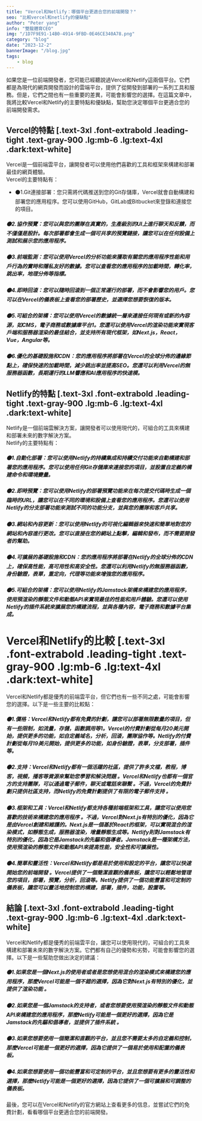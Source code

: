 ```yaml
---
title: "Vercel和Netlify：哪個平台更適合您的前端開發？"
seo: "比較vercel和netlify的優缺點"
author: "Peter yang"
info: "雙龍體育CEO"
img: "/1D7F9E91-14B0-4914-9FBD-0E46CE340A78.png"
category: "blog"
date: "2023-12-2"
bannerImage: "/blog.jpg"
tags:
    - blog
---
```


如果您是一位前端開發者，您可能已經聽說過Vercel和Netlify這兩個平台。它們都是為現代的網頁開發而設計的雲端平台，提供了從開發到部署的一系列工具和服務。但是，它們之間也有一些重要的差異，可能會影響您的選擇。在這篇文章中，我將比較Vercel和Netlify的主要特點和優缺點，幫助您決定哪個平台更適合您的前端開發需求。

## Vercel的特點 [.text-3xl .font-extrabold .leading-tight .text-gray-900 .lg:mb-6 .lg:text-4xl .dark:text-white]

Vercel是一個前端雲平台，讓開發者可以使用他們喜歡的工具和框架來構建和部署最佳的網頁體驗。  
Vercel的主要特點有：

+ ⚫1.Git連接部署：您只需將代碼推送到您的Git存儲庫，Vercel就會自動構建和部署您的應用程序。您可以使用GitHub，GitLab或Bitbucket來登錄和連接您的項目。
##### ⚫2.協作預覽：您可以與您的團隊在真實的，生產級別的UI上進行聊天和反饋，而不僅僅是設計。每次部署都會生成一個可共享的預覽鏈接，讓您可以在任何設備上測試和展示您的應用程序。
    
##### **⚫3.前端監測**：您可以使用Vercel的分析功能來獲取有關您的應用程序性能和用戶行為的實時和隱私友好的數據。您可以查看您的應用程序的加載時間，轉化率，跳出率，地理分佈等指標。
    
##### **⚫4.即時回滾**：您可以隨時回滾到一個正常運行的部署，而不會影響您的用戶。您可以在Vercel的儀表板上查看您的部署歷史，並選擇您想要恢復的版本。
    
##### **⚫5.可組合的架構**：您可以使用Vercel的數據統一層來連接任何現有或新的內容源，如CMS，電子商務或數據庫平台1。您還可以使用Vercel的渲染功能來實現客戶端和服務器渲染的最佳結合，並支持所有現代框架，如Next.js，React，Vue，Angular等。
    
##### **⚫6.優化的基礎設施和CDN**：您的應用程序將部署在Vercel的全球分佈的邊緣節點上，確保快速的加載時間，減少跳出率並提高SEO。您還可以利用Vercel的無服務器函數，長期運行的LLM響應和AI應用程序的快速模。
    

## Netlify的特點 [.text-3xl .font-extrabold .leading-tight .text-gray-900 .lg:mb-6 .lg:text-4xl .dark:text-white]

Netlify是一個前端雲解決方案，讓開發者可以使用現代的，可組合的工具來構建和部署未來的數字解決方案。  
Netlify的主要特點有：

##### **⚫1.自動化部署**：您可以使用Netlify的持續集成和持續交付功能來自動構建和部署您的應用程序。您可以使用任何Git存儲庫來連接您的項目，並設置自定義的構建命令和環境變量。
    
##### **⚫2.即時預覽**：您可以使用Netlify的部署預覽功能來在每次提交代碼時生成一個臨時的URL，讓您可以在不同的環境和設備上查看您的應用程序。您還可以使用Netlify的分支部署功能來測試不同的功能分支，並與您的團隊和客戶共享。
    
##### **⚫3.網站和內容更新**：您可以使用Netlify的可視化編輯器來快速和簡單地對您的網站和內容進行更改。您可以直接在您的網站上點擊，編輯和發布，而不需要開發者的幫助。
    
##### **⚫4.可擴展的基礎設施和CDN**：您的應用程序將部署在Netlify的全球分佈的CDN上，確保高性能，高可用性和高安全性。您還可以利用Netlify的無服務器函數，身份驗證，表單，重定向，代理等功能來增強您的應用程序。
    
##### **⚫5.可組合的架構**：您可以使用Netlify的Jamstack架構來構建您的應用程序，使用預渲染的靜態文件和動態API來實現最佳的性能和用戶體驗。您還可以使用Netlify的插件系統來擴展您的構建流程，並與各種內容，電子商務和數據平台集成。
    

# Vercel和Netlify的比較 [.text-3xl .font-extrabold .leading-tight .text-gray-900 .lg:mb-6 .lg:text-4xl .dark:text-white]

Vercel和Netlify都是優秀的前端雲平台，但它們也有一些不同之處，可能會影響您的選擇。以下是一些主要的比較點：

##### **⚫1.價格**：Vercel和Netlify都有免費的計劃，讓您可以部署無限數量的項目，但有一些限制，如流量，存儲，函數調用等1。Vercel的付費計劃從每月20美元開始，提供更多的功能，如自定義域名，分析，回滾，團隊協作等。Netlify的付費計劃從每月19美元開始，提供更多的功能，如身份驗證，表單，分支部署，插件等。
    

##### **⚫2.支持**：Vercel和Netlify都有一個活躍的社區，提供了許多文檔，教程，博客，視頻，播客等資源來幫助您學習和解決問題 。Vercel和Netlify也都有一個官方的支持團隊，可以通過電子郵件，聊天或電話來聯繫 。不過，Vercel的免費計劃只提供社區支持，而Netlify的免費計劃提供了有限的電子郵件支持 。
    
##### **⚫3.框架和工具**：Vercel和Netlify都支持各種前端框架和工具，讓您可以使用您喜歡的技術來構建您的應用程序 。不過，Vercel對Next.js有特別的優化，因為它是由Vercel創建和維護的。Next.js是一個基於React的框架，可以實現混合的渲染模式，如靜態生成，服務器渲染，增量靜態生成等。Netlify則對Jamstack有特別的優化，因為它是Jamstack的先驅和倡導者。Jamstack是一種架構方法，使用預渲染的靜態文件和動態API來提高性能，安全性和可擴展性。
    
##### **⚫4.簡單和靈活性**：Vercel和Netlify都是易於使用和設定的平台，讓您可以快速開始您的前端開發 。Vercel提供了一個簡潔直觀的儀表板，讓您可以輕鬆地管理您的項目，部署，預覽，分析，回滾等。Netlify提供了一個功能豐富和可定制的儀表板，讓您可以靈活地控制您的構建，部署，插件，功能，設置等。
    

## 結論 [.text-3xl .font-extrabold .leading-tight .text-gray-900 .lg:mb-6 .lg:text-4xl .dark:text-white]

Vercel和Netlify都是優秀的前端雲平台，讓您可以使用現代的，可組合的工具來構建和部署未來的數字解決方案。它們都有自己的優勢和劣勢，可能會影響您的選擇。以下是一些幫助您做出決定的建議：

##### ⚫1.如果您是一個Next.js的使用者或者是您想使用混合的渲染模式來構建您的應用程序，那麼Vercel可能是一個不錯的選擇，因為它對Next.js有特別的優化，並提供了渲染功能 。
    
##### ⚫2.如果您是一個Jamstack的支持者，或者您想要使用預渲染的靜態文件和動態API來構建您的應用程序，那麼Netlify可能是一個更好的選擇，因為它是Jamstack的先驅和倡導者，並提供了插件系統 。
    
##### ⚫3.如果您想要使用一個簡潔和直觀的平台，並且您不需要太多的自定義和控制，那麼Vercel可能是一個更好的選擇，因為它提供了一個易於使用和配置的儀表板。
    
##### ⚫4.如果您想要使用一個功能豐富和可定制的平台，並且您想要有更多的靈活性和選擇，那麼Netlify可能是一個更好的選擇，因為它提供了一個可擴展和可調整的儀表板。
    

最後，您可以在Vercel和Netlify的官方網站上查看更多的信息，並嘗試它們的免費計劃，看看哪個平台更適合您的前端開發。
